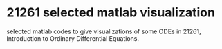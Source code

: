 # 21261 selected matlab visualization
 selected matlab codes to give visualizations of some ODEs in 21261, Introduction to Ordinary Differential Equations.
